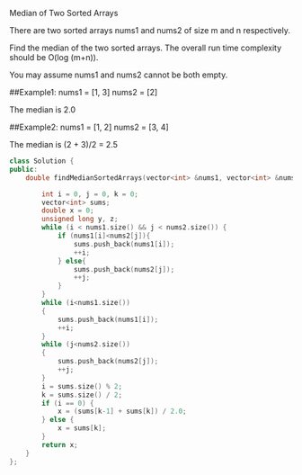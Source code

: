 Median of Two Sorted Arrays

There are two sorted arrays nums1 and nums2 of size m and n respectively.

Find the median of the two sorted arrays. The overall run time complexity should be O(log (m+n)).

You may assume nums1 and nums2 cannot be both empty.

##Example1:
nums1 = [1, 3]
nums2 = [2]

The median is 2.0

##Example2:
nums1 = [1, 2]
nums2 = [3, 4]

The median is (2 + 3)/2 = 2.5

```cpp
class Solution {
public:
    double findMedianSortedArrays(vector<int> &nums1, vector<int> &nums2) {

        int i = 0, j = 0, k = 0;
        vector<int> sums;
        double x = 0;
        unsigned long y, z;
        while (i < nums1.size() && j < nums2.size()) {
            if (nums1[i]<nums2[j]){
                sums.push_back(nums1[i]);
                ++i;
            } else{
                sums.push_back(nums2[j]);
                ++j;
            }
        }
        while (i<nums1.size())
        {
            sums.push_back(nums1[i]);
            ++i;
        }
        while (j<nums2.size())
        {
            sums.push_back(nums2[j]);
            ++j;
        }
        i = sums.size() % 2;
        k = sums.size() / 2;
        if (i == 0) {
            x = (sums[k-1] + sums[k]) / 2.0;
        } else {
            x = sums[k];
        }
        return x;
    }
};
```
